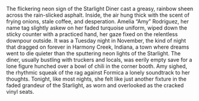 The flickering neon sign of the Starlight Diner cast a greasy, rainbow sheen across the rain-slicked asphalt. Inside, the air hung thick with the scent of frying onions, stale coffee, and desperation.  Amelia “Amy” Rodriguez, her name tag slightly askew on her faded turquoise uniform, wiped down the sticky counter with a practiced hand, her gaze fixed on the relentless downpour outside. It was a Tuesday night in November, the kind of night that dragged on forever in Harmony Creek, Indiana, a town where dreams went to die quieter than the sputtering neon lights of the Starlight.  The diner, usually bustling with truckers and locals, was eerily empty save for a lone figure hunched over a bowl of chili in the corner booth.  Amy sighed, the rhythmic squeak of the rag against Formica a lonely soundtrack to her thoughts.  Tonight, like most nights, she felt like just another fixture in the faded grandeur of the Starlight, as worn and overlooked as the cracked vinyl seats.
